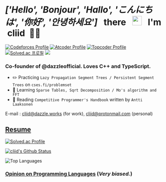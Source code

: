 <h1 align="left">
  <i>
    ['Hello', 'Bonjour', 'Hallo', 'こんにちは', '你好', '안녕하세요']
  </i>
  &nbsp;
  there
  &nbsp;
  <a target="_blank"><img src="https://media.giphy.com/media/hvRJCLFzcasrR4ia7z/giphy.gif" width="30px" style="max-width:100%;" /></a>
  &nbsp;
  I&apos;m
  &nbsp;cliid
  &nbsp;👨‍💻
</h1>

[![Codeforces Profile](https://cp-logo.vercel.app/codeforces/cliid?logo=true)](https://codeforces.com/profile/cliid)
[![Atcoder Profile](https://cp-logo.vercel.app/atcoder/cliid?logo=true)](https://atcoder.jp/users/cliid)
[![Topcoder Profile](https://cp-logo.vercel.app/topcoder/cliid?logo=true)](https://www.topcoder.com/members/cliid)
[![Solved.ac 프로필](http://mazassumnida.wtf/api/mini/generate_badge?boj=cliid)](https://solved.ac/cliid)
![](https://komarev.com/ghpvc/?username=cliid&color=blueviolet)

### Co-founder of @dazzleofficial. Loves C++ and TypeScript.

- ✏️️ Practicing `Lazy Propagation Segment Trees / Persistent Segment Trees` on `cses.fi/problemset`
- 🌱 Learning `Sparse Tables, Sqrt Decomposition / Mo's algorithm and FFT`
- 📖 Reading `Competitive Programmer's Handbook` written by `Antti Laaksonen`

E-mail : [cliid@dazzle.works](mailto:cliid@dazzle.works) (for work), [cliid@protonmail.com](mailto:cliid@protonmail.com) (personal)

## [Resume](resume.md)

[![Solved.ac Profile](http://mazassumnida.wtf/api/v2/generate_badge?boj=cliid)](https://solved.ac/cliid)

[![cliid's Github Status](https://github-readme-stats.vercel.app/api?username=cliid&show_icons=true&layout=compact&theme=dark)](https://github.com/cliid)

![Top Languages](https://github-readme-stats.vercel.app/api/top-langs/?username=cliid&layout=compact&theme=dark)

### [Opinion on Programming Languages](programming-langs-opinion.md) (*Very biased.*)
